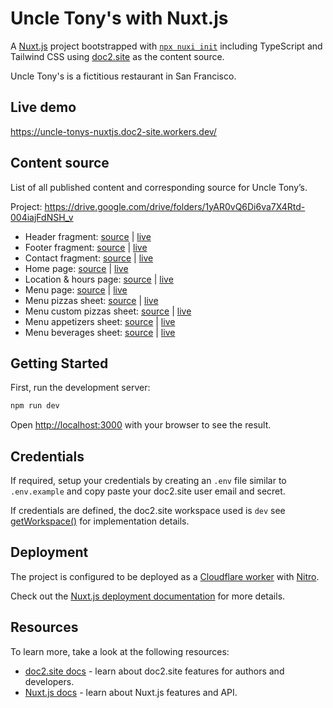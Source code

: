 # Uncle Tony's with Nuxt.js

A [Nuxt.js](https://nuxt.com/) project bootstrapped with [`npx nuxi init`](https://nuxt.com/docs/getting-started/installation) including TypeScript and Tailwind CSS using [doc2.site](https://doc2.site) as the content source.

Uncle Tony's is a fictitious restaurant in San Francisco. 

## Live demo

https://uncle-tonys-nuxtjs.doc2-site.workers.dev/

## Content source

List of all published content and corresponding source for Uncle Tony’s.

Project: https://drive.google.com/drive/folders/1yAR0vQ6Di6va7X4Rtd-004iajFdNSH_v
 
* Header fragment: [source](https://docs.google.com/document/d/1eI8oYDbwJJti_iDKieDLPVQQqR6UZsauwsslM8VRhOk/edit) | [live](https://api.doc2.site/v1/docs/live/1yAR0vQ6Di6va7X4Rtd-004iajFdNSH_v?path=/fragments/header)
* Footer fragment: [source](https://docs.google.com/document/d/1vMFAmGdksMvwagImT6uJFruOUi82wpSf24T7-xlhRac/edit) | [live](https://api.doc2.site/v1/docs/live/1yAR0vQ6Di6va7X4Rtd-004iajFdNSH_v?path=/fragments/footer)
* Contact fragment: [source](https://docs.google.com/document/d/1xszDWLDgmz73rL0UBFqUrtFaFpJGSlme9hak-Bo7HC8/edit) | [live](https://api.doc2.site/v1/docs/live/1yAR0vQ6Di6va7X4Rtd-004iajFdNSH_v?path=/fragments/contact)
* Home page: [source](https://docs.google.com/document/d/1e0qp65umpw48YH23wGJuUseWRm_49R5NmmhvnboDSag/edit) | [live](https://api.doc2.site/v1/docs/live/1yAR0vQ6Di6va7X4Rtd-004iajFdNSH_v?path=/)
* Location & hours page: [source](https://docs.google.com/document/d/1o0lWfMw81fMFtBlW5UhoM7tQDvJr4whdaKaYcZb04-Y/edit) | [live](https://api.doc2.site/v1/docs/live/1yAR0vQ6Di6va7X4Rtd-004iajFdNSH_v?path=/location-hours)
* Menu page: [source](https://docs.google.com/document/d/1B6Hm2GTmLcgSXRSG4fZ-pw11EH5Ji9jaNsfv2dNRIVE/edit) | [live](https://api.doc2.site/v1/docs/live/1yAR0vQ6Di6va7X4Rtd-004iajFdNSH_v?path=/menu)
* Menu pizzas sheet: [source](https://docs.google.com/spreadsheets/d/14J339wZvnOj4QSqiZGxrZun1R6Mta4bkEJmVMdJkkGw/edit#gid=0) | [live](https://api.doc2.site/v1/spreadsheets/live/1yAR0vQ6Di6va7X4Rtd-004iajFdNSH_v/14J339wZvnOj4QSqiZGxrZun1R6Mta4bkEJmVMdJkkGw/0)
* Menu custom pizzas sheet: [source](https://docs.google.com/spreadsheets/d/14J339wZvnOj4QSqiZGxrZun1R6Mta4bkEJmVMdJkkGw/edit#gid=728803939) | [live](https://api.doc2.site/v1/spreadsheets/live/1yAR0vQ6Di6va7X4Rtd-004iajFdNSH_v/14J339wZvnOj4QSqiZGxrZun1R6Mta4bkEJmVMdJkkGw/728803939)
* Menu appetizers sheet: [source](https://docs.google.com/spreadsheets/d/14J339wZvnOj4QSqiZGxrZun1R6Mta4bkEJmVMdJkkGw/edit#gid=741875796) | [live](https://api.doc2.site/v1/spreadsheets/live/1yAR0vQ6Di6va7X4Rtd-004iajFdNSH_v/14J339wZvnOj4QSqiZGxrZun1R6Mta4bkEJmVMdJkkGw/741875796)
* Menu beverages sheet: [source](https://docs.google.com/spreadsheets/d/14J339wZvnOj4QSqiZGxrZun1R6Mta4bkEJmVMdJkkGw/edit#gid=1592046842) | [live](https://api.doc2.site/v1/spreadsheets/live/1yAR0vQ6Di6va7X4Rtd-004iajFdNSH_v/14J339wZvnOj4QSqiZGxrZun1R6Mta4bkEJmVMdJkkGw/1592046842)   

## Getting Started

First, run the development server:

```bash
npm run dev
```

Open [http://localhost:3000](http://localhost:3000) with your browser to see the result.

## Credentials

If required, setup your credentials by creating an `.env` file similar to `.env.example` and copy paste your doc2.site user email and secret.

If credentials are defined, the doc2.site workspace used is `dev` see [getWorkspace()](./utils/index.ts) for implementation details. 


## Deployment

The project is configured to be deployed as a [Cloudflare worker](https://workers.cloudflare.com/) with [Nitro](https://nitro.unjs.io/deploy).

Check out the [Nuxt.js deployment documentation](https://nuxt.com/docs/getting-started/deployment) for more details.

## Resources

To learn more, take a look at the following resources:

- [doc2.site docs](https://doc2.site/documentation) - learn about doc2.site features for authors and developers.
- [Nuxt.js docs](https://nuxt.com/docs/getting-started/introduction) - learn about Nuxt.js features and API.
